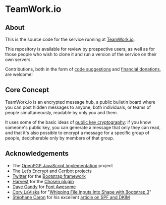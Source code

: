 # TeamWork.io

## About

This is the source code for the service running at [TeamWork.io](https://teamwork.io).

This repository is available for review by prospective users, as well as for those people who wish to clone it and run a version of the service on their own servers.

Contributions, both in the form of [code suggestions](https://github.com/Banrai/TeamWork.io/pulls) and [financial donations](https://teamwork.io/donate), are welcome!

## Core Concept

TeamWork.io is an encrypted message hub, a public bulletin board where you can post hidden messages to anyone, both individuals, or teams of people simultaneously, readable by only you and them.

It uses some of the basic ideas of [public key cryptography](http://www.pgpi.org/doc/pgpintro/#p9): if you know someone's public key, you can generate a message that only they can read, and that it's also possible to encrypt a message for a specific group of people, decipherable only by members of that group. 

## Acknowledgements

* The [OpenPGP JavaScript Implementation](https://openpgpjs.org/) project
* The [Let’s Encrypt](https://letsencrypt.org/) and [Certbot](https://certbot.eff.org/) projects
* [Twitter](https://twitter.com/) for the [Bootstrap framework](http://getbootstrap.com/)
* [Harvest](https://www.getharvest.com/) for the [Chosen plugin](https://harvesthq.github.io/chosen/) 
* [Dave Gandy](https://twitter.com/davegandy) for [Font Awesome](http://fontawesome.io/)
* [Cory LaViska](https://www.abeautifulsite.net/author/claviska) for "[Whipping File Inputs Into Shape with Bootstrap 3](https://www.abeautifulsite.net/whipping-file-inputs-into-shape-with-bootstrap-3)"
* [Stéphane Caron](https://scaron.info/) for his excellent [article on SPF and DKIM](https://scaron.info/blog/debian-mail-spf-dkim.html)
